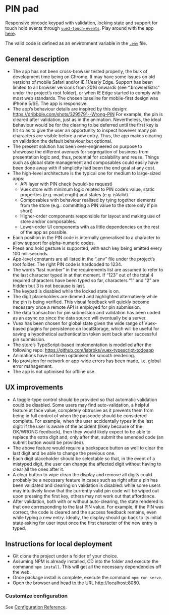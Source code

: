 # PIN pad

Responsive pincode keypad with validation, locking state and support for touch hold events through [`vue3-touch-events`](https://github.com/robinrodricks/vue3-touch-events). Play around with the app [here](https://hqcasanova.github.io/pin-pad).

The valid code is defined as an environment variable in the [`.env`](/.env) file.

## General description

- The app has not been cross-browser tested properly, the bulk of development time being on Chrome. It may have some issues on old versions of mobile Safari and/or IE 11/early Edge. Support has been limited to all browser versions from 2016 onwards (see “.browserlistrc” under the project’s root folder), or when IE Edge started to comply with most web standards. The chosen baseline for mobile-first design was iPhone 5/SE. The app is responsive.
- The app’s behaviour details are inspired by this design: https://dribbble.com/shots/3295791--Wrong-PIN  For example, the pin is cleared after validation, just as in the animation. Nevertheless, the ideal behaviour would be for the clearing to be deferred until the first key is hit so as to give the user an opportunity to inspect however many pin characters are visible before a new entry. Thus, the app makes clearing on validation the default behaviour but optional.
- The present solution has been over-engineered on purpose to showcase the different avenues for segregation of business from presentation logic and, thus, potential for scalability and reuse. Things such as global state management and composables could easily have been done away with if simplicity had been the end goal at any cost.
- The high-level architecture is the typical one for medium to large-sized apps:
    - API layer with PIN check (would-be request)
    - Vuex store with minimum logic related to PIN code’s value, static properties (e.g. maxLength) and states (e.g. isValid).
    - Composables with behaviour realised by tying together elements from the store (e.g.: committing a PIN value to the store only if pin short)
    - Higher-order components responsible for layout and making use of store and/or composables.
    - Lower-order UI components with as little dependencies on the rest of the app as possible.
- Each position in the PIN code is internally generalised to a character to allow support for alpha-numeric codes.
- Press and hold gesture is supported, with  each key being emitted every 100 milliseconds.
- App-level constants are all listed in the “.env” file under the project’s root folder. The right PIN code is hardcoded to 1234.
- The words “last number” in the requirements list are assumed to refer to the last character typed in at that moment. If “123” out of the total 4 required characters have been typed so far, characters “1” and “2” are hidden but 3 is not because is last.
- The keypad is disabled while the locked state is on.
- The digit placeholders are dimmed and highlighted alternatively while the pin is being verified. This visual feedback will quickly become necessary once a remote API is employed for pin submission.
- The data transaction for pin submission and validation has been coded as an async op since the data source will eventually be a server.
- Vuex has been chosen for global state given the wide range of Vuex-based plugins for persistence on localStorage, which will be useful for saving a hypothetical authentication token sent back after successful pin submission.
- The store’s TypeScript-based implementation is modelled after the following repo: https://github.com/jsbroks/vuex-typescript-todoapp 
- Animations have not been optimised for smooth rendering.
- No provision for network or app-wide errors has been made, i.e. global error management.
- The app is not optimised for offline use.

## UX improvements

- A toggle-type control should be provided so that automatic validation could be disabled. Some users may find auto-validation, a helpful feature at face value, completely obtrusive as it prevents them from being in full control of when the passcode should be considered complete. For example, when the user accidentally types in the last digit: if the user is aware of the accident (likely because of the OK/WRONG feedback), then they would likely expect to be able to replace the extra digit and, only after that, submit the amended code (an submit button would be provided).
- The above feature would require a backspace button as well to clear the last digit and be able to change the previous one.
- Each digit placeholder should be selectable so that, in the event of a mistyped digit, the user can change the affected digit without having to clear all the ones after it.
- A clear button to wipe clean the display and remove all digits could probably be a necessary feature in cases such as right after a pin has been validated and clearing on validation is disabled: while some users may intuitively know that the currently valid pin code will be wiped out upon pressing the first key, others may not work out that affordance.
- After validation, both with or without auto-clearing, the state rendered is that one corresponding to the last PIN value. For example, if the PIN was correct, the code is cleared and the success feedback remains, even while typing a new entry. Ideally, the display should go back to its initial state asking for user input once the first character of the new entry is typed.


## Instructions for local deployment

- Git clone the project under a folder of your choice.
- Assuming NPM is already installed, CD into the folder and execute the command `npm install`. This will get all the necessary dependencies off the web.
- Once package install is complete, execute the command `npm run serve`.
- Open the browser and head to the URL http://localhost:8080.

### Customize configuration
See [Configuration Reference](https://cli.vuejs.org/config/).
